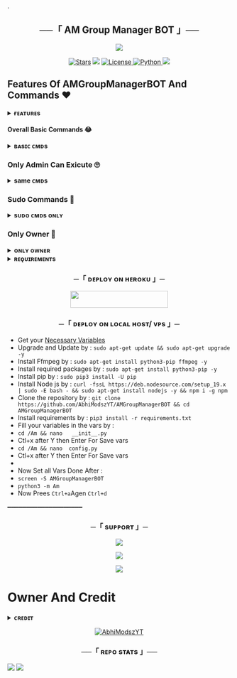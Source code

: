 .
<h2 align="center">
    ──「 AM Group Manager BOT 」──
</h2>

<p align="center">
  <img src="https://telegra.ph/file/f20237d3a028a343d595a.jpg">
</p>

<p align="center">
<a href="https://github.com/AbhiModszYT/AMGroupManagerBOT/stargazers"><img src="https://img.shields.io/github/stars/AbhiModszYT/AMGroupManagerBOT?color=black&logo=github&logoColor=black&style=for-the-badge" alt="Stars" /></a>
<a href="https://github.com/AbhiModszYT/AMGroupManagerBOT/network/members"> <img src="https://img.shields.io/github/forks/AbhiModszYT/AMGroupManagerBOT?color=black&logo=github&logoColor=black&style=for-the-badge" /></a>
<a href="https://github.com/AbhiModszYT/AMGroupManagerBOT/blob/main/LICENSE"> <img src="https://img.shields.io/badge/License-MIT-blueviolet?style=for-the-badge" alt="License" /> </a>
<a href="https://www.python.org/"> <img src="https://img.shields.io/badge/Written%20in-Python-orange?style=for-the-badge&logo=python" alt="Python" /> </a>
<a href="https://github.com/AbhiModszYT/AMGroupManagerBOT/commits/AbhiModszYT"> <img src="https://img.shields.io/github/last-commit/AbhiModszYT/AMGroupManagerBOT?color=blue&logo=github&logoColor=green&style=for-the-badge" /></a>
</p>

## Features Of AMGroupManagerBOT And Commands ❤️

<details>
<summary><b>ғᴇᴀᴛᴜʀᴇs</b></summary>
<br>

- Thumbnail Support
- Audio And Video
- Gban User
- Settings
- Control with buttons
- Lyrics Scrapper
- Broadcast Bot
- Statistic Collector
- Block / Unblock (restrict user for using your bot)
</details>

#### Overall Basic Commands 😂
<details>
<summary><b>ʙᴀsɪᴄ ᴄᴍᴅs</b></summary>
<br>

- `/ban <song name>` - user ban from group 
- `/unban` - bandded user unban 
- `/song <song name>` - download songs you want quickly
- `/search <query>` - search videos on youtube with details
- `/vsong <song name>` - download videos you want quickly
- `/lyric <song name>` - lyrics scrapper
</details>

### Only Admin Can Exicute 🙄

<details>
<summary><b>same ᴄᴍᴅs</b></summary>
<br>

- `/promote` - make new admin
- `/demote` - downgread from admin / demote
- `/mute` - mute in group chat 
- `/unmute` - unmute muted user
- `/filters` - List all active filters saved in the chat.
- `/ping` - check the bot ping status
- `/modcheck` -  Check a user's modcheck status in this chat.
- `/modlist ` -  List all mod users.
- `/unmod ` - Unmod of a user. They will now can't ban, mute and warn anAm.
- `/tgt ` - Get Telegraph Link of Replied Text
</details>

### Sudo Commands 🤭
<details>
<summary><b>sᴜᴅᴏ ᴄᴍᴅs ᴏɴʟʏ</b></summary>
<br>
- `/gban` - gban user
- `/stats` - bot n users stats check
</details>
    
### Only Owner 🙈
<details>
<summary><b>ᴏɴʟʏ ᴏᴡɴᴇʀ</b></summary>
<br>
 `/broadcast` - order the assistant to leave all groups
</details>


</details>

<details>
<summary><b>ʀᴇǫᴜɪʀᴇᴍᴇɴᴛs</b></summary>
<br>
    
- [ᴘʏᴛʜᴏɴ𝟹.10](https://www.python.org/downloads/release/python-390/)
- [ᴛᴇʟᴇɢʀᴀᴍ ᴀᴘɪ ᴋᴇʏ](https://docs.pyrogram.org/intro/setup#api-keys)
- [ᴛᴇʟᴇɢʀᴀᴍ ʙᴏᴛ ᴛᴏᴋᴇɴ](https://telegram.dog/botfather)
 
</details>


<h3 align="center">
    ─「 ᴅᴇᴩʟᴏʏ ᴏɴ ʜᴇʀᴏᴋᴜ 」─
</h3>

<p align="center"><a href="https://dashboard.heroku.com/new?template=https://github.com/AbhiModszYT/AMGroupManagerBOT"> <img src="https://img.shields.io/badge/Deploy%20On%20Heroku-black?style=for-the-badge&logo=heroku" width="220" height="38.45"/></a></p>

<h3 align="center">
    ─「 ᴅᴇᴩʟᴏʏ ᴏɴ ʟᴏᴄᴀʟ ʜᴏsᴛ/ ᴠᴘs 」─
</h3>

- Get your [Necessary Variables](https://github.com/AbhiModszYT/AMGroupManagerBOT/blob/main/sample.env)
- Upgrade and Update by :
`sudo apt-get update && sudo apt-get upgrade -y`
- Install Ffmpeg by :
`sudo apt-get install python3-pip ffmpeg -y`
- Install required packages by :
`sudo apt-get install python3-pip -y`
- Install pip by :
`sudo pip3 install -U pip`
- Install Node js by :
`curl -fssL https://deb.nodesource.com/setup_19.x | sudo -E bash - && sudo apt-get install nodejs -y && npm i -g npm`
- Clone the repository by :
`git clone https://github.com/AbhiModszYT/AMGroupManagerBOT && cd AMGroupManagerBOT`
- Install requirements by :
`pip3 install -r requirements.txt`
- Fill your variables in the vars by :
- `cd /Am && nano   __init__.py`
- Ctl+x after Y then Enter For Save vars
- `cd /Am && nano  config.py`
- Ctl+x after Y then Enter For Save vars
- 
- Now Set all Vars Done After :
- `screen -S AMGroupManagerBOT`
- `python3 -m Am`
- Now Prees `Ctrl+a`Agen  `Ctrl+d`

━━━━━━━━━━━━━━━━━━━━

<h3 align="center">
    ─「 sᴜᴩᴩᴏʀᴛ 」─
</h3>

<p align="center">
<a href="https://t.me/AM_YTSupport"><img src="https://img.shields.io/badge/-Support%20Group-blue.svg?style=for-the-badge&logo=Telegram"></a>
</p>

<p align="center">
<a href="https://telegram.me/AbhiModszYT_Return"><img src="https://img.shields.io/badge/-Support%20Channel-blue.svg?style=for-the-badge&logo=Telegram"></a>
</p>

<p align="center">
<a href="https://telegram.me/AMBOTYT"><img src="https://img.shields.io/badge/-Support%20Channel-blue.svg?style=for-the-badge&logo=Telegram"></a>
</p>

# Owner And Credit
<details>
<summary><b>ᴄʀᴇᴅɪᴛ</b></summary>
<br>

<h3 align="center">
   ᴄʀᴇᴅɪᴛs 
## sᴘᴇᴄɪᴀʟ ᴄʀᴇᴅɪᴛ

- [AbhiModszYT](https://telegram.dog/AM_YTBOTT)
</details>

</h3>

<p align="center">
<a href="https://github.com/AbhiModszYT"> <img src="https://img.shields.io/badge/AbhiModszYT-black?style=for-the-badge&logo=github" alt="AbhiModszYT" /> </a>
</p>

<h3 align="center">──「 ʀᴇᴘᴏ sᴛᴀᴛs 」──</h3>
<a href="https://github.com/AbhiModszYT/AMGroupManagerBOT"><img src="https://github-readme-stats.vercel.app/api/pin/?username=AbhiModszYT&repo=AMGroupManagerBOT&theme=chartreuse-dark"></a>



<img src="https://user-images.githubusercontent.com/73097560/115834477-dbab4500-a447-11eb-908a-139a6edaec5c.gif">
